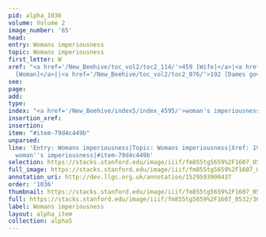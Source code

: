 ```yaml
---
pid: alpha_1036
volume: Volume 2
image_number: '65'
head: 
entry: Womans imperiousness
topic: Womans imperiousness
first_letter: W
xref: "<a href='/New_Beehive/toc_vol2/toc2_114/'>459 [Wife]</a>|<a href='/New_Beehive/toc_vol2/toc2_242/'>1242
  [Woman]</a>||<a href='/New_Beehive/toc_vol2/toc2_076/'>192 [Dames governmt]</a>"
see: 
page: 
add: 
type: 
index: "<a href='/New_Beehive/index5/index_4595/'>woman's imperiousness</a>"
insertion_xref: 
insertion: 
item: "#item-79d4c449b"
unparsed: 
line: 'Entry: Womans imperiousness|Topic: Womans imperiousness|Xref: 192 [Dames governmt]|Index:
  woman''s imperiousness|#item-79d4c449b'
selection: https://stacks.stanford.edu/image/iiif/fm855tg5659%2F1607_0532/363,4194,2979,361/full/0/default.jpg
full_image: https://stacks.stanford.edu/image/iiif/fm855tg5659%2F1607_0532/full/full/0/default.jpg
annotation_uri: http://dev.llgc.org.uk/annotation/1529593900437
order: '1036'
thumbnail: https://stacks.stanford.edu/image/iiif/fm855tg5659%2F1607_0532/363,4194,600,180/250,/0/default.jpg
full: https://stacks.stanford.edu/image/iiif/fm855tg5659%2F1607_0532/363,4194,2979,361/full/0/default.jpg
label: Womans imperiousness
layout: alpha_item
collection: alpha5
---
```

